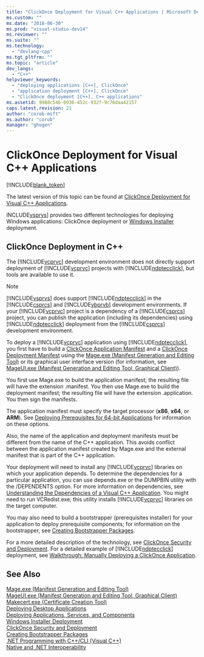 ```yaml
---
title: "ClickOnce Deployment for Visual C++ Applications | Microsoft Docs"
ms.custom: ""
ms.date: "2018-06-30"
ms.prod: "visual-studio-dev14"
ms.reviewer: ""
ms.suite: ""
ms.technology: 
  - "devlang-cpp"
ms.tgt_pltfrm: ""
ms.topic: "article"
dev_langs: 
  - "C++"
helpviewer_keywords: 
  - "deploying applications [C++], ClickOnce"
  - "application deployment [C++], ClickOnce"
  - "ClickOnce deployment [C++], C++ applications"
ms.assetid: 9988c546-0936-452c-932f-9c76daa42157
caps.latest.revision: 21
author: "corob-msft"
ms.author: "corob"
manager: "ghogen"
---
```

# ClickOnce Deployment for Visual C++ Applications
[!INCLUDE[blank_token](../includes/blank-token.md)]

The latest version of this topic can be found at [ClickOnce Deployment for Visual C++ Applications](https://docs.microsoft.com/cpp/ide/clickonce-deployment-for-visual-cpp-applications).  
  
  
INCLUDE[vsprvs](../includes/vsprvs-md.md)] provides two different technologies for deploying Windows applications: ClickOnce deployment or [Windows Installer](http://msdn.microsoft.com/library/cc185688) deployment.  
  
## ClickOnce Deployment in C++  
 The [!INCLUDE[vcprvc](../includes/vcprvc-md.md)] development environment does not directly support deployment of [!INCLUDE[vcprvc](../includes/vcprvc-md.md)] projects with [!INCLUDE[ndptecclick](../includes/ndptecclick-md.md)], but tools are available to use it.  
  
> [!NOTE]
>  [!INCLUDE[vsprvs](../includes/vsprvs-md.md)] does support [!INCLUDE[ndptecclick](../includes/ndptecclick-md.md)] in the [!INCLUDE[csprcs](../includes/csprcs-md.md)] and [!INCLUDE[vbprvb](../includes/vbprvb-md.md)] development environments. If your [!INCLUDE[vcprvc](../includes/vcprvc-md.md)] project is a dependency of a [!INCLUDE[csprcs](../includes/csprcs-md.md)] project, you can publish the application (including its dependencies) using [!INCLUDE[ndptecclick](../includes/ndptecclick-md.md)] deployment from the [!INCLUDE[csprcs](../includes/csprcs-md.md)] development environment.  
  
 To deploy a [!INCLUDE[vcprvc](../includes/vcprvc-md.md)] application using [!INCLUDE[ndptecclick](../includes/ndptecclick-md.md)], you first have to build a [ClickOnce Application Manifest](../Topic/ClickOnce%20Application%20Manifest.md) and a [ClickOnce Deployment Manifest](../Topic/ClickOnce%20Deployment%20Manifest.md) using the [Mage.exe (Manifest Generation and Editing Tool)](../Topic/Mage.exe%20\(Manifest%20Generation%20and%20Editing%20Tool\).md) or its graphical user interface version (for information, see [MageUI.exe (Manifest Generation and Editing Tool, Graphical Client)](../Topic/MageUI.exe%20\(Manifest%20Generation%20and%20Editing%20Tool,%20Graphical%20Client\).md)).  
  
 You first use Mage.exe to build the application manifest; the resulting file will have the extension .manifest. You then use Mage.exe to build the deployment manifest; the resulting file will have the extension .application. You then sign the manifests.  
  
 The application manifest must specify the target processor (**x86**, **x64**, or **ARM**). See [Deploying Prerequisites for 64-bit Applications](../Topic/Deploying%20Prerequisites%20for%2064-bit%20Applications.md) for information on these options.  
  
 Also, the name of the application and deployment manifests must be different from the name of the C++ application. This avoids conflict between the application manifest created by Mage.exe and the external manifest that is part of the C++ application.  
  
 Your deployment will need to install any [!INCLUDE[vcprvc](../includes/vcprvc-md.md)] libraries on which your application depends. To determine the dependencies for a particular application, you can use depends.exe or the DUMPBIN utility with the /DEPENDENTS option. For more information on dependencies, see [Understanding the Dependencies of a Visual C++ Application](../ide/understanding-the-dependencies-of-a-visual-cpp-application.md). You might need to run VCRedist.exe; this utility installs [!INCLUDE[vcprvc](../includes/vcprvc-md.md)] libraries on the target computer.  
  
 You may also need to build a bootstrapper (prerequisites installer) for your application to deploy prerequisite components; for information on the bootstrapper, see [Creating Bootstrapper Packages](../Topic/Creating%20Bootstrapper%20Packages.md).  
  
 For a more detailed description of the technology, see [ClickOnce Security and Deployment](../Topic/ClickOnce%20Security%20and%20Deployment.md). For a detailed example of [!INCLUDE[ndptecclick](../includes/ndptecclick-md.md)] deployment, see [Walkthrough: Manually Deploying a ClickOnce Application](../Topic/Walkthrough:%20Manually%20Deploying%20a%20ClickOnce%20Application.md).  
  
## See Also  
 [Mage.exe (Manifest Generation and Editing Tool)](../Topic/Mage.exe%20\(Manifest%20Generation%20and%20Editing%20Tool\).md)   
 [MageUI.exe (Manifest Generation and Editing Tool, Graphical Client)](../Topic/MageUI.exe%20\(Manifest%20Generation%20and%20Editing%20Tool,%20Graphical%20Client\).md)   
 [Makecert.exe (Certificate Creation Tool)](https://msdn.microsoft.com/library/windows/desktop/aa386968)   
 [Deploying Desktop Applications](../ide/deploying-native-desktop-applications-visual-cpp.md)   
 [Deploying Applications, Services, and Components](../Topic/Deploying%20Applications,%20Services,%20and%20Components.md)   
 [Windows Installer Deployment](http://msdn.microsoft.com/en-us/121be21b-b916-43e2-8f10-8b080516d2a0)   
 [ClickOnce Security and Deployment](../Topic/ClickOnce%20Security%20and%20Deployment.md)   
 [Creating Bootstrapper Packages](../Topic/Creating%20Bootstrapper%20Packages.md)   
 [.NET Programming with C++/CLI (Visual C++)](../dotnet/dotnet-programming-with-cpp-cli-visual-cpp.md)   
 [Native and .NET Interoperability](../dotnet/native-and-dotnet-interoperability.md)

